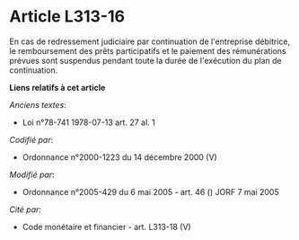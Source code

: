 # Article L313-16

En cas de redressement judiciaire par continuation de l'entreprise débitrice, le remboursement des prêts participatifs et le
paiement des rémunérations prévues sont suspendus pendant toute la durée de l'exécution du plan de continuation.

**Liens relatifs à cet article**

_Anciens textes_:

  - Loi n°78-741 1978-07-13 art. 27 al. 1

_Codifié par_:

  - Ordonnance n°2000-1223 du 14 décembre 2000 (V)

_Modifié par_:

  - Ordonnance n°2005-429 du 6 mai 2005 - art. 46 () JORF 7 mai 2005

_Cité par_:

  - Code monétaire et financier - art. L313-18 (V)
